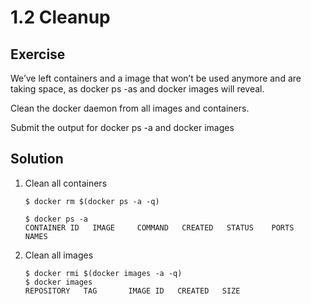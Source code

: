 # 1.2 Cleanup

## Exercise

We’ve left containers and a image that won’t be used anymore and are taking space, as docker ps -as and docker images will reveal.

Clean the docker daemon from all images and containers.

Submit the output for docker ps -a and docker images

## Solution

1. Clean all containers

       $ docker rm $(docker ps -a -q)
    
       $ docker ps -a
       CONTAINER ID   IMAGE     COMMAND   CREATED   STATUS    PORTS     NAMES

2. Clean all images

       $ docker rmi $(docker images -a -q)
       $ docker images
       REPOSITORY   TAG       IMAGE ID   CREATED   SIZE
